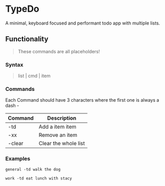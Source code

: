# TypeDo

A minimal, keyboard focused and performant todo app with multiple lists.

## Functionality

> These commands are all placeholders!

### Syntax

> list | cmd | item

### Commands

Each Command should have 3 characters where the first one is always a dash -

| Command | Description          |
| ------- | -------------------- |
| -td     | Add a item item      |
| -xx     | Remove an item       |
| -clear  | Clear the whole list |

### Examples

```
general -td walk the dog
```

```
work -td eat lunch with stacy
```
